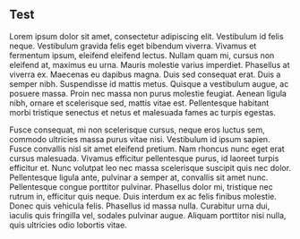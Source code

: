 ## Test

Lorem ipsum dolor sit amet, consectetur adipiscing elit. Vestibulum id felis neque. Vestibulum gravida felis eget bibendum viverra. Vivamus et fermentum ipsum, eleifend eleifend lectus. Nullam quam mi, cursus non eleifend at, maximus eu urna. Mauris molestie varius imperdiet. Phasellus at viverra ex. Maecenas eu dapibus magna. Duis sed consequat erat. Duis a semper nibh. Suspendisse id mattis metus. Quisque a vestibulum augue, ac posuere massa. Proin nec massa non purus molestie feugiat. Aenean ligula nibh, ornare et scelerisque sed, mattis vitae est. Pellentesque habitant morbi tristique senectus et netus et malesuada fames ac turpis egestas.

Fusce consequat, mi non scelerisque cursus, neque eros luctus sem, commodo ultricies massa purus vitae nisi. Vestibulum id ipsum sapien. Fusce convallis nisl sit amet eleifend pretium. Nam rhoncus nunc eget erat cursus malesuada. Vivamus efficitur pellentesque purus, id laoreet turpis efficitur et. Nunc volutpat leo nec massa scelerisque suscipit quis nec dolor. Pellentesque ligula ante, pulvinar a semper at, convallis sit amet nunc. Pellentesque congue porttitor pulvinar. Phasellus dolor mi, tristique nec rutrum in, efficitur quis neque. Duis interdum ex ac felis finibus molestie. Donec quis vehicula felis. Phasellus id massa nulla. Curabitur urna dui, iaculis quis fringilla vel, sodales pulvinar augue. Aliquam porttitor nisi nulla, quis ultricies odio lobortis vitae.